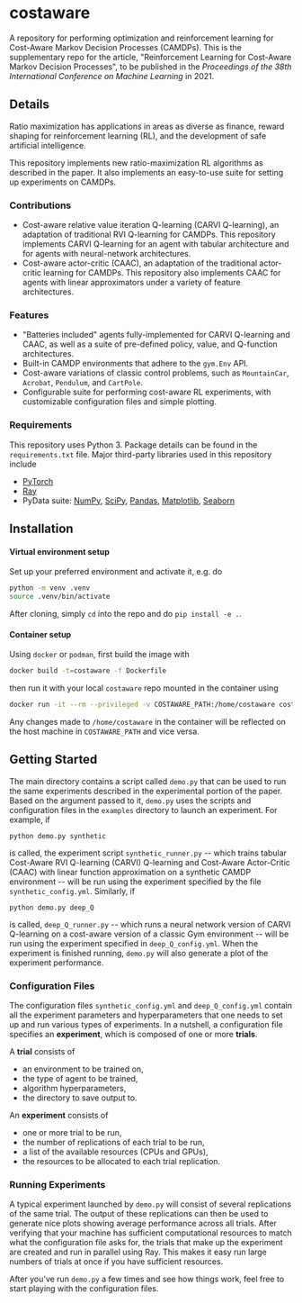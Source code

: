 # costaware

A repository for performing optimization and reinforcement learning for Cost-Aware Markov Decision Processes (CAMDPs). This is the supplementary repo for the article, "Reinforcement Learning for Cost-Aware Markov Decision Processes", to be published in the _Proceedings of the 38th International Conference on Machine Learning_ in 2021.

## Details

Ratio maximization has applications in areas as diverse as finance, reward shaping for reinforcement
learning (RL), and the development of safe artificial intelligence.

This repository implements new ratio-maximization RL algorithms as described in the paper. It also implements an easy-to-use suite for setting up experiments on CAMDPs.

### Contributions

* Cost-aware relative value iteration Q-learning (CARVI Q-learning), an adaptation of traditional RVI Q-learning for CAMDPs. This repository implements CARVI Q-learning for an agent with tabular architecture and for agents with neural-network architectures. 
* Cost-aware actor-critic (CAAC), an adaptation of the traditional actor-critic learning for CAMDPs. This repository also implements CAAC for agents with linear approximators under a variety of feature architectures.

### Features

* "Batteries included" agents fully-implemented for CARVI Q-learning and CAAC, as well as a suite of pre-defined policy, value, and Q-function architectures.
* Built-in CAMDP environments that adhere to the `gym.Env` API.
* Cost-aware variations of classic control problems, such as `MountainCar`, `Acrobat`, `Pendulum`, and `CartPole`.
* Configurable suite for performing cost-aware RL experiments, with customizable configuration files and  simple plotting.

### Requirements

This repository uses Python 3. Package details can be found in the `requirements.txt` file. Major third-party libraries used in this repository include  

* [PyTorch](https://pytorch.org/)
* [Ray](https://ray.io/)
* PyData suite: [NumPy](https://numpy.org/), [SciPy](https://www.scipy.org/), [Pandas](https://pandas.pydata.org/), [Matplotlib](https://matplotlib.org/), [Seaborn](https://seaborn.pydata.org/)

## Installation

#### Virtual environment setup

Set up your preferred environment and activate it, e.g. do
```bash
python -m venv .venv
source .venv/bin/activate
```
After cloning, simply `cd` into the repo and do `pip install -e .`.

#### Container setup

Using `docker` or `podman`, first build the image with

```bash
docker build -t=costaware -f Dockerfile
```

then run it with your local `costaware` repo mounted in the container using

```bash
docker run -it --rm --privileged -v COSTAWARE_PATH:/home/costaware costaware
```

Any changes made to `/home/costaware` in the container will be reflected
on the host machine in `COSTAWARE_PATH` and vice versa.

## Getting Started

The main directory contains a script called `demo.py` that can be used to run the same experiments described in the experimental portion of the paper. Based on the argument passed to it, `demo.py` uses the scripts and configuration files in the `examples` directory to launch an experiment. For example, if

```python demo.py synthetic```

is called, the experiment script `synthetic_runner.py` -- which trains tabular Cost-Aware RVI Q-learning (CARVI) Q-learning and Cost-Aware Actor-Critic (CAAC) with linear function approximation on a synthetic CAMDP environment -- will be run using the experiment specified by the file `synthetic_config.yml`. Similarly, if

```python demo.py deep_Q```

is called, `deep_Q_runner.py` -- which runs a neural network version of CARVI Q-learning on a cost-aware version of a classic Gym environment -- will be run using the experiment specified in `deep_Q_config.yml`. When the experiment is finished running, `demo.py` will also generate a plot of the experiment performance.

### Configuration Files

The configuration files `synthetic_config.yml` and `deep_Q_config.yml` contain all the experiment parameters and hyperparameters that one needs to set up and run various types of experiments. In a nutshell, a configuration file specifies an **experiment**, which is composed of one or more **trials**.

A **trial** consists of
* an environment to be trained on,
* the type of agent to be trained,
* algorithm hyperparameters,
* the directory to save output to.

An **experiment** consists of
* one or more trial to be run,
* the number of replications of each trial to be run,
* a list of the available resources (CPUs and GPUs),
* the resources to be allocated to each trial replication.

### Running Experiments

A typical experiment launched by `demo.py` will consist of several replications of the same trial. The output of these replications can then be used to generate nice plots showing average performance across all trials. After verifying that your machine has sufficient computational resources to match what the configuration file asks for, the trials that make up the experiment are created and run in parallel using Ray. This makes it easy run large numbers of trials at once if you have sufficient resources.

After you've run `demo.py` a few times and see how things work, feel free to start playing with the configuration files.

